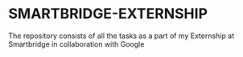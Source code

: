 # SMARTBRIDGE-EXTERNSHIP
The repository consists of all the tasks as a part of my Externship at Smartbridge in collaboration with Google
